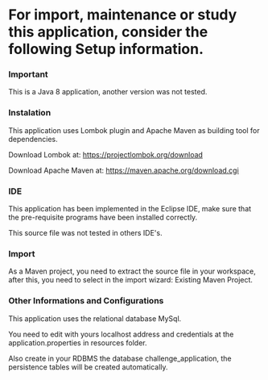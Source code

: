
# For import, maintenance or study this application, consider the following Setup information.



### Important

This is a Java 8 application, another version was not tested.

### Instalation

This application uses Lombok plugin and Apache Maven as building tool for dependencies.

Download Lombok at: https://projectlombok.org/download

Download Apache Maven at: https://maven.apache.org/download.cgi

### IDE

This application has been implemented in the Eclipse IDE, make sure that the pre-requisite programs have been installed correctly.

This source file was not tested in others IDE's.

### Import

As a Maven project, you need to extract the source file in your workspace, after this, you need to select in the import wizard: Existing Maven Project.


### Other Informations and Configurations

This application uses the relational database MySql.

You need to edit with yours localhost address and credentials at the application.properties in resources folder.

Also create in your RDBMS the database challenge_application, the persistence tables will be created automatically.
